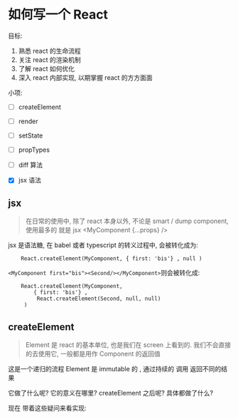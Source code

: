 # 如何写一个 React

目标: 
1. 熟悉 react 的生命流程
2. 关注 react 的渲染机制
3. 了解 react 如何优化
4. 深入 react 内部实现, 以期掌握 react 的方方面面

小项: 
- [ ] createElement
- [ ] render
- [ ] setState
- [ ] propTypes
- [ ] diff 算法
- [x] jsx 语法


## jsx
> 在日常的使用中, 除了 react 本身以外, 不论是 smart / dump component, 使用最多的 就是 jsx
> <MyComponent {...props} />

jsx 是语法糖, 在 babel 或者 typescript 的转义过程中, <MyComponent first="bis" /> 会被转化成为:
```
    React.createElement(MyComponent, { first: 'bis'} , null )
```

`<MyComponent first="bis"><Second/></MyComponent>`则会被转化成:
```react
    React.createElement(MyComponent, 
        { first: 'bis'} , 
         React.createElement(Second, null, null)
     )
```

## createElement

> Element 是 react 的基本单位, 也是我们在 screen 上看到的. 我们不会直接的去使用它, 一般都是用作 Component 的返回值

这是一个递归的流程
Element 是 immutable 的 , 通过持续的 调用 返回不同的结果

它做了什么呢? 它的意义在哪里?
createElement 之后呢? 
具体都做了什么?

现在 带着这些疑问来看实现: 

